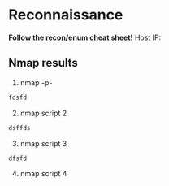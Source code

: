 # Reconnaissance
**[Follow the recon/enum cheat sheet!](recon_enum_methodology%F0%9F%9B%B0.md)**
Host IP:

## Nmap results

1. nmap -p-
```bash
fdsfd
```
2.  nmap script 2
```bash
dsffds
```
3.  nmap script 3
```bash
dfsfd
```
4.  nmap script 4

